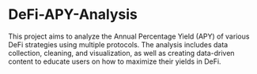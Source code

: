 # DeFi-APY-Analysis
This project aims to analyze the Annual Percentage Yield (APY) of various DeFi strategies using multiple protocols. The analysis includes data collection, cleaning, and visualization, as well as creating data-driven content to educate users on how to maximize their yields in DeFi.
